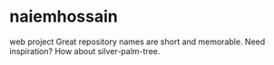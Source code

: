 # naiemhossain
web project Great repository names are short and memorable. Need inspiration? How about silver-palm-tree.
